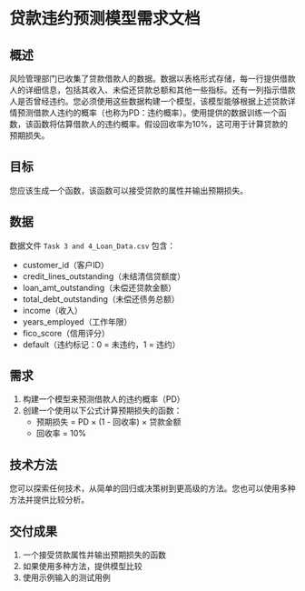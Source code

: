 # 贷款违约预测模型需求文档

## 概述
风险管理部门已收集了贷款借款人的数据。数据以表格形式存储，每一行提供借款人的详细信息，包括其收入、未偿还贷款总额和其他一些指标。还有一列指示借款人是否曾经违约。您必须使用这些数据构建一个模型，该模型能够根据上述贷款详情预测借款人违约的概率（也称为PD：违约概率）。使用提供的数据训练一个函数，该函数将估算借款人的违约概率。假设回收率为10%，这可用于计算贷款的预期损失。

## 目标
您应该生成一个函数，该函数可以接受贷款的属性并输出预期损失。

## 数据
数据文件 `Task 3 and 4_Loan_Data.csv` 包含：
- customer_id（客户ID）
- credit_lines_outstanding（未结清信贷额度）
- loan_amt_outstanding（未偿还贷款金额）
- total_debt_outstanding（未偿还债务总额）
- income（收入）
- years_employed（工作年限）
- fico_score（信用评分）
- default（违约标记：0 = 未违约，1 = 违约）

## 需求
1. 构建一个模型来预测借款人的违约概率（PD）
2. 创建一个使用以下公式计算预期损失的函数：
   - 预期损失 = PD × (1 - 回收率) × 贷款金额
   - 回收率 = 10%

## 技术方法
您可以探索任何技术，从简单的回归或决策树到更高级的方法。您也可以使用多种方法并提供比较分析。

## 交付成果
1. 一个接受贷款属性并输出预期损失的函数
2. 如果使用多种方法，提供模型比较
3. 使用示例输入的测试用例
